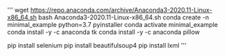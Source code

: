 '''
wget https://repo.anaconda.com/archive/Anaconda3-2020.11-Linux-x86_64.sh
bash Anaconda3-2020.11-Linux-x86_64.sh
conda create -n minimal_example python=3.7 pyinstaller
conda activate minimal_example
conda install -y -c anaconda tk
conda install -y -c anaconda pillow

pip install selenium
pip install beautifulsoup4
pip install lxml
'''

